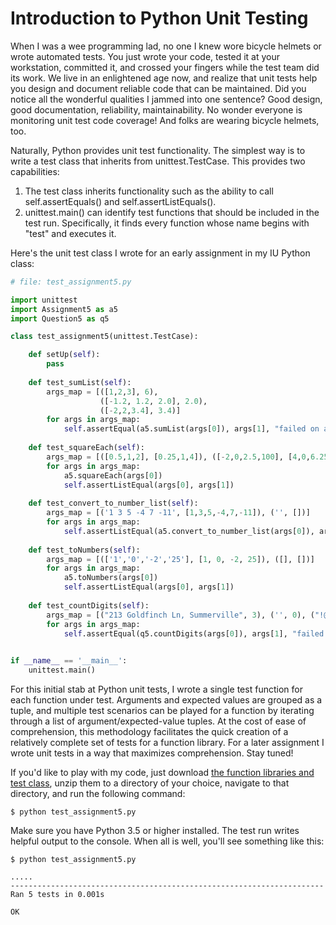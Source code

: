 # Introduction to Python Unit Testing
When I was a wee programming lad, no one I knew wore bicycle helmets or wrote automated tests. You just wrote your code, tested it at your workstation, committed it, and crossed your fingers while the test team did its work. We live in an enlightened age now, and realize that unit tests help you design and document reliable code that can be maintained. Did you notice all the wonderful qualities I jammed into one sentence? Good design, good documentation, reliability, maintainability. No wonder everyone is monitoring unit test code coverage! And folks are wearing bicycle helmets, too. 

Naturally, Python provides unit test functionality. The simplest way is to write a test class that inherits from unittest.TestCase. This provides two capabilities:

1. The test class inherits functionality such as the ability to call self.assertEquals() and self.assertListEquals().
2. unittest.main() can identify test functions that should be included in the test run. Specifically, it finds every function whose name begins with "test" and executes it.

Here's the unit test class I wrote for an early assignment in my IU Python class:

```python
# file: test_assignment5.py

import unittest
import Assignment5 as a5
import Question5 as q5

class test_assignment5(unittest.TestCase):

    def setUp(self):
        pass
    
    def test_sumList(self):
        args_map = [([1,2,3], 6), 
                    ([-1.2, 1.2, 2.0], 2.0), 
                    ([-2,2,3.4], 3.4)]
        for args in args_map:
            self.assertEqual(a5.sumList(args[0]), args[1], "failed on args {}".format(args))
            
    def test_squareEach(self):
        args_map = [([0.5,1,2], [0.25,1,4]), ([-2,0,2.5,100], [4,0,6.25,10000])]
        for args in args_map:
            a5.squareEach(args[0])
            self.assertListEqual(args[0], args[1])
            
    def test_convert_to_number_list(self):
        args_map = [('1 3 5 -4 7 -11', [1,3,5,-4,7,-11]), ('', [])]
        for args in args_map:
            self.assertListEqual(a5.convert_to_number_list(args[0]), args[1])
            
    def test_toNumbers(self):
        args_map = [(['1','0','-2','25'], [1, 0, -2, 25]), ([], [])]
        for args in args_map:
            a5.toNumbers(args[0])
            self.assertListEqual(args[0], args[1]) 
            
    def test_countDigits(self):
        args_map = [("213 Goldfinch Ln, Summerville", 3), ('', 0), ("!@$!@#%^4567890 BVNKROFU", 7)]
        for args in args_map:
            self.assertEqual(q5.countDigits(args[0]), args[1], "failed on args {}".format(args))
        

if __name__ == '__main__':
    unittest.main()
```

For this initial stab at Python unit tests, I wrote a single test function for each function under test. Arguments and expected values are grouped as a tuple, and multiple test scenarios can be played for a function by iterating through a list of argument/expected-value tuples. At the cost of ease of comprehension, this methodology facilitates the quick creation of a relatively complete set of tests for a function library. For a later assignment I wrote unit tests in a way that maximizes comprehension. Stay tuned!

If you'd like to play with my code, just download [the function libraries and test class](https://github.com/chrisfalter/DataScience/blob/master/Python/IntroToUnitTest/IntroToUnitTests.zip), unzip them to a directory of your choice, navigate to that directory, and run the following command:

`$ python test_assignment5.py`

Make sure you have Python 3.5 or higher installed. The test run writes helpful output to the console. When all is well, you'll see something like this:

```
$ python test_assignment5.py

.....
----------------------------------------------------------------------
Ran 5 tests in 0.001s

OK
```
